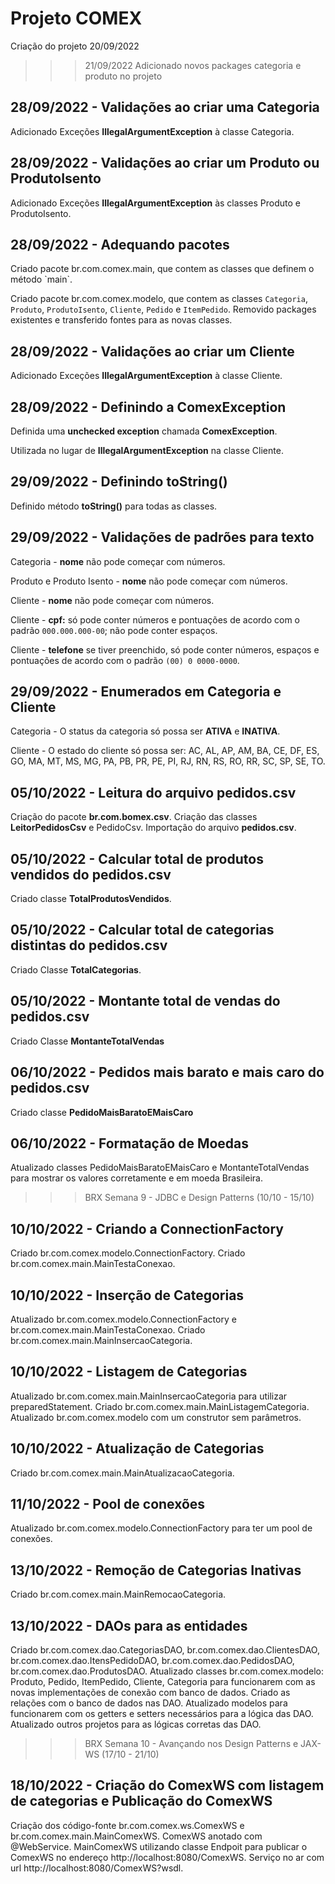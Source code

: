 <h1>Projeto COMEX</h1>

Criação do projeto 20/09/2022

>>> 21/09/2022
Adicionado novos packages categoria e produto no projeto

<h2>28/09/2022 - Validações ao criar uma Categoria</h2>
Adicionado Exceções <b>IllegalArgumentException</b> à classe Categoria.

<h2>28/09/2022 - Validações ao criar um Produto ou ProdutoIsento</h2>
Adicionado Exceções <b>IllegalArgumentException</b> às classes Produto e ProdutoIsento.

<h2>28/09/2022 - Adequando pacotes</h2>
Criado pacote br.com.comex.main, que contem as classes que definem o método `main`.

Criado pacote br.com.comex.modelo, que contem as classes `Categoria`, `Produto`, `ProdutoIsento`, `Cliente`, `Pedido` e `ItemPedido`.
Removido packages existentes e transferido fontes para as novas classes.

<h2>28/09/2022 - Validações ao criar um Cliente</h2>
Adicionado Exceções <b>IllegalArgumentException</b> à classe Cliente.

<h2>28/09/2022 - Definindo a ComexException</h2>
Definida uma <b>unchecked exception</b> chamada <b>ComexException</b>.

Utilizada no lugar de <b>IllegalArgumentException</b> na classe Cliente.

<h2>29/09/2022 - Definindo toString()</h2>
Definido método <b>toString()</b> para todas as classes.

<h2>29/09/2022 - Validações de padrões para texto</h2>
Categoria - <b>nome</b> não pode começar com números.

Produto e Produto Isento - <b>nome</b> não pode começar com números.

Cliente - <b>nome</b> não pode começar com números.

Cliente - <b>cpf:</b>  só pode conter números e pontuações de acordo com o padrão `000.000.000-00`; não pode conter espaços.

Cliente - <b>telefone</b> se tiver preenchido, só pode conter números, espaços e pontuações de acordo com o padrão `(00) 0 0000-0000`.

<h2>29/09/2022 - Enumerados em Categoria e Cliente</h2>
Categoria - O status da categoria só possa ser <b>ATIVA</b> e <b>INATIVA</b>.

Cliente - O estado do cliente só possa ser: AC, AL, AP, AM, BA, CE, DF, ES, GO, MA, MT, MS, MG, PA, PB, PR, PE, PI, RJ, RN, RS, RO, RR, SC, SP, SE, TO.

<h2>05/10/2022 - Leitura do arquivo pedidos.csv</h2>
Criação do pacote <b>br.com.bomex.csv</b>.
Criação das classes <b>LeitorPedidosCsv</b> e PedidoCsv</b>.
Importação do arquivo <b>pedidos.csv</b>.

<h2>05/10/2022 - Calcular total de produtos vendidos do pedidos.csv</h2>
Criado classe <b>TotalProdutosVendidos</b>.

<h2>05/10/2022 - Calcular total de categorias distintas do pedidos.csv</h2>
Criado Classe <b>TotalCategorias</b>.

<h2>05/10/2022 - Montante total de vendas do pedidos.csv</h2>
Criado Classe <b>MontanteTotalVendas</b>

<h2>06/10/2022 - Pedidos mais barato e mais caro do pedidos.csv</h2>
Criado classe <b>PedidoMaisBaratoEMaisCaro</b>

<h2>06/10/2022 - Formatação de Moedas</h2>
Atualizado classes PedidoMaisBaratoEMaisCaro e MontanteTotalVendas para mostrar os valores corretamente e em moeda Brasileira.

>>>BRX Semana 9 - JDBC e Design Patterns (10/10 - 15/10)

<h2>10/10/2022 - Criando a ConnectionFactory</h2>
Criado br.com.comex.modelo.ConnectionFactory.
Criado br.com.comex.main.MainTestaConexao.

<h2>10/10/2022 - Inserção de Categorias</h2>
Atualizado br.com.comex.modelo.ConnectionFactory e br.com.comex.main.MainTestaConexao.
Criado br.com.comex.main.MainInsercaoCategoria.

<h2>10/10/2022 - Listagem de Categorias</h2>
Atualizado br.com.comex.main.MainInsercaoCategoria para utilizar preparedStatement.
Criado br.com.comex.main.MainListagemCategoria.
Atualizado br.com.comex.modelo com um construtor sem parâmetros.

<h2>10/10/2022 - Atualização de Categorias</h2>
Criado br.com.comex.main.MainAtualizacaoCategoria.

<h2>11/10/2022 - Pool de conexões</h2>
Atualizado br.com.comex.modelo.ConnectionFactory para ter um pool de conexões.

<h2>13/10/2022 - Remoção de Categorias Inativas</h2>
Criado br.com.comex.main.MainRemocaoCategoria.

<h2>13/10/2022 - DAOs para as entidades</h2>
Criado br.com.comex.dao.CategoriasDAO, br.com.comex.dao.ClientesDAO, br.com.comex.dao.ItensPedidoDAO, br.com.comex.dao.PedidosDAO, br.com.comex.dao.ProdutosDAO.
Atualizado classes br.com.comex.modelo: Produto, Pedido, ItemPedido, Cliente, Categoria para funcionarem com as novas implementações de conexão com banco de dados.
Criado as relações com o banco de dados nas DAO. Atualizado modelos para funcionarem com os getters e setters necessários para a lógica das DAO.
Atualizado outros projetos para as lógicas corretas das DAO.

>>>BRX Semana 10 - Avançando nos Design Patterns e JAX-WS (17/10 - 21/10)

<h2>18/10/2022 - Criação do ComexWS com listagem de categorias e Publicação do ComexWS</h2>
Criação dos código-fonte br.com.comex.ws.ComexWS e br.com.comex.main.MainComexWS.
ComexWS anotado com @WebService. MainComexWS utilizando classe Endpoit para publicar o ComexWS no endereço http://localhost:8080/ComexWS.
Serviço no ar com url http://localhost:8080/ComexWS?wsdl.

